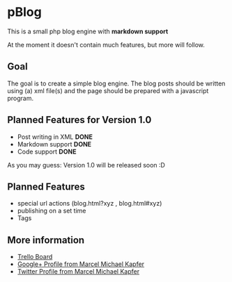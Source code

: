 # pBlog
This is a small php blog engine with **markdown support**

At the moment it doesn't contain much features, but more will follow.

## Goal
The goal is to create a simple blog engine. The blog posts should be written using (a) xml file(s) and the page should be prepared with a javascript program.

## Planned Features for Version 1.0
 - Post writing in XML **DONE**
 - Markdown support **DONE**
 - Code support **DONE**
 
As you may guess: Version 1.0 will be released soon :D
 
## Planned Features
 - special url actions (blog.html?xyz , blog.html#xyz)
 - publishing on a set time
 - Tags
 
## More information
 - [Trello Board](https://trello.com/b/7qb5I6EQ/blog-engine)
 - [Google+ Profile from Marcel Michael Kapfer](plus.google.com/+MarcelMichaelKapfer)
 - [Twitter Profile from Marcel Michael Kapfer](twitter.com/MarcelKapfer)
